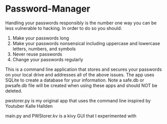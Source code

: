 # Password-Manager
Handling your passwords responsibly is the number one way you can be less vulnerable to hacking. In order to do so you should:

1. Make your passwords long
2. Make your passwords nonsensical including uppercase and lowercase letters, numbers, and symbols
3. Never reuse passwords
4. Change your passwords regularly

This is a command line application that stores and secures your passwords on your local drive and addresses all of the above issues. The app uses SQLite to create a database for your information. Note a safe.db or pwsafe.db file will be created when using these apps and should NOT be deleted.

pwstorer.py is my original app that uses the command line inspired by Youtuber Kalle Hallden

main.py and PWStorer.kv is a kivy GUI that I experimented with
